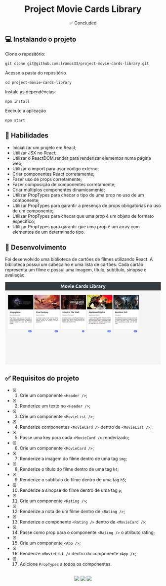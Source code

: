 <h1 align="center">Project Movie Cards Library</h1>

<p align="center"> ✅ Concluded</p>

## 💻 Instalando o projeto

Clone o repositório:

```
git clone git@github.com:lramos33/project-movie-cards-library.git
```

Acesse a pasta do repositório

```
cd project-movie-cards-library
```

Instale as dependências:
```
npm install
```

Execute a aplicação
```
npm start
```

## 🚀 Habilidades

- Inicializar um projeto em React;
- Utilizar JSX no React;
- Utilizar o ReactDOM.render para renderizar elementos numa página web;
- Utilizar o import para usar código externo;
- Criar componentes React corretamente;
- Fazer uso de props corretamente;
- Fazer composição de componentes corretamente;
- Criar múltiplos componentes dinamicamente;
- Utilizar PropTypes para checar o tipo de uma prop no uso de um componente;
- Utilizar PropTypes para garantir a presença de props obrigatórias no uso de um componente;
- Utilizar PropTypes para checar que uma prop é um objeto de formato específico;
- Utilizar PropTypes para garantir que uma prop é um array com elementos de um determinado tipo.

## 🔧 Desenvolvimento

Foi desenvolvido uma biblioteca de cartões de filmes utilizando React. A biblioteca possui um cabeçalho e uma lista de cartões. Cada cartão representa um filme e possui uma imagem, título, subtítulo, sinopse e avaliação.

![image](screenshot.png)

## ✅ Requisitos do projeto

- [x] 1. Crie um componente `<Header />`;
- [x] 2. Renderize um texto no `<Header />`;
- [x] 3. Crie um componente `<MovieList />`;
- [x] 4. Renderize componentes `<MovieCard />` dentro de `<MovieList />`;
- [x] 5. Passe uma key para cada `<MovieCard />` renderizado;
- [x] 6. Crie um componente `<MovieCard />`;
- [x] 7. Renderize a imagem do filme dentro de uma tag `img`;
- [x] 8. Renderize o título do filme dentro de uma tag `h4`;
- [x] 9. Renderize o subtítulo do filme dentro de uma tag `h5`;
- [x] 10. Renderize a sinopse do filme dentro de uma tag `p`;
- [x] 11. Crie um componente `<Rating />`;
- [x] 12. Renderize a nota de um filme dentro de `<Rating />`;
- [x] 13. Renderize o componente `<Rating />` dentro de `<MovieCard />`;
- [x] 14. Passe como prop para o componente `<Rating />` o atributo rating;
- [x] 15. Crie um componente `<App />`;
- [x] 16. Renderize `<MovieList />` dentro do componente `<App />`;
- [x] 17. Adicione `PropTypes` a todos os componentes.

##

<div align="center">
  <img src="https://shields.io/github/repo-size/lramos33/project-movie-cards-library">
  <img src="https://shields.io/github/languages/top/lramos33/project-movie-cards-library">
  <img src="https://shields.io/github/last-commit/lramos33/project-movie-cards-library">
</div>

